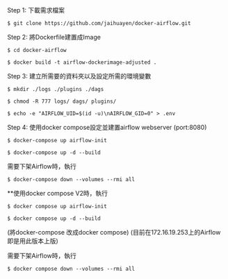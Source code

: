 Step 1: 下載需求檔案

```
$ git clone https://github.com/jaihuayen/docker-airflow.git
```
Step 2: 將Dockerfile建置成Image

```
$ cd docker-airflow
 
$ docker build -t airflow-dockerimage-adjusted .
```

Step 3: 建立所需要的資料夾以及設定所需的環境變數

```
$ mkdir ./logs ./plugins ./dags

$ chmod -R 777 logs/ dags/ plugins/

$ echo -e "AIRFLOW_UID=$(id -u)\nAIRFLOW_GID=0" > .env
```

Step 4: 使用docker compose設定並建置airflow webserver (port:8080)

```
$ docker-compose up airflow-init
 
$ docker-compose up -d --build
```

需要下架Airflow時，執行

```
$ docker-compose down --volumes --rmi all
```

**使用docker compose V2時，執行

```
$ docker compose up airflow-init
 
$ docker compose up -d --build
```
(將docker-compose 改成docker compose) (目前在172.16.19.253上的Airflow即是用此版本上版)

需要下架Airflow時，執行

```
$ docker compose down --volumes --rmi all
```
